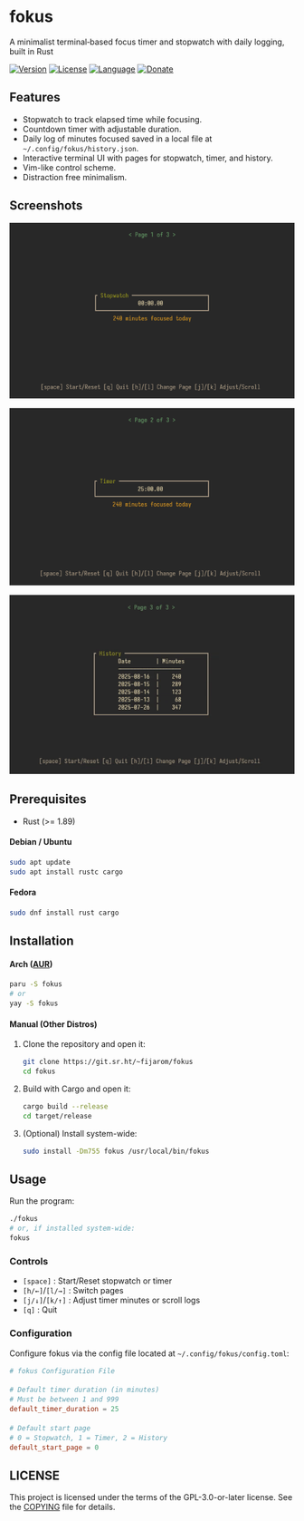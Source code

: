 # fokus
A minimalist terminal‐based focus timer and stopwatch with daily logging, built in Rust

[![Version](https://img.shields.io/badge/Version-2.1.0-3F4551?logo=SemVer&logoColor=white)](https://git.sr.ht/~fijarom/fokus/log) [![License](https://img.shields.io/badge/License-GPL--3.0--or--later-BD0000?logo=GNU&logoColor=white)](./COPYING) [![Language](https://img.shields.io/badge/Language-Rust-000000?logo=Rust&logoColor=white)](https://www.rust-lang.org/) [![Donate](https://img.shields.io/badge/Donate_to-Project-EA4AAA?logo=GithubSponsors&logoColor=white)](https://git.sr.ht/~fijarom/dotfiles/tree/master/item/DONATE.md) 

## Features
- Stopwatch to track elapsed time while focusing.
- Countdown timer with adjustable duration.
- Daily log of minutes focused saved in a local file at `~/.config/fokus/history.json`.
- Interactive terminal UI with pages for stopwatch, timer, and history.
- Vim-like control scheme.
- Distraction free minimalism.

## Screenshots
![Stopwatch Page](assets/stopwatch.png)

![Timer Page](assets/timer.png)

![History Page](assets/history.gif)

## Prerequisites
- Rust (>= 1.89)
#### Debian / Ubuntu
```bash
sudo apt update
sudo apt install rustc cargo
```
#### Fedora
```bash
sudo dnf install rust cargo
```

## Installation
#### Arch ([AUR](https://aur.archlinux.org/packages/fokus))
```bash
paru -S fokus
# or
yay -S fokus
```
#### Manual (Other Distros)
1. Clone the repository and open it:
   ```bash
   git clone https://git.sr.ht/~fijarom/fokus
   cd fokus
   ```
2. Build with Cargo and open it:
   ```bash
   cargo build --release
   cd target/release
   ```
3. (Optional) Install system-wide:
   ```bash
   sudo install -Dm755 fokus /usr/local/bin/fokus
   ```

## Usage
Run the program:
```bash
./fokus
# or, if installed system-wide:
fokus
```
### Controls
- `[space]` : Start/Reset stopwatch or timer
- `[h/←]`/`[l/→]` : Switch pages
- `[j/↓]`/`[k/↑]` : Adjust timer minutes or scroll logs
- `[q]` : Quit
### Configuration
Configure fokus via the config file located at `~/.config/fokus/config.toml`:
```toml
# fokus Configuration File

# Default timer duration (in minutes)
# Must be between 1 and 999
default_timer_duration = 25

# Default start page
# 0 = Stopwatch, 1 = Timer, 2 = History
default_start_page = 0
```

## LICENSE
This project is licensed under the terms of the GPL-3.0-or-later license. See the [COPYING](./COPYING) file for details.

